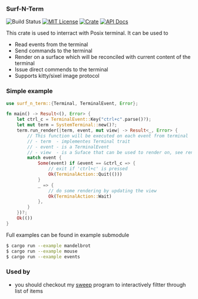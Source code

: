 ### Surf-N-Term
![Build Status](https://github.com/aslpavel/surf-n-term/actions/workflows/rust.yml/badge.svg)
[![MIT License](https://img.shields.io/badge/license-MIT-green.svg)](LICENSE)
[![Crate](https://img.shields.io/crates/v/surf-n-term.svg)](https://crates.io/crates/surf-n-term)
[![API Docs](https://docs.rs/surf_n_term/badge.svg)](https://docs.rs/surf-n-term)

This crate is used to interract with Posix terminal. It can be used to
- Read events from the terminal
- Send commands to the terminal
- Render on a surface which will be reconciled with current content of the terminal
- Issue direct commends to the terminal
- Supports kitty/sixel image protocol

### Simple example
```rust
use surf_n_term::{Terminal, TerminalEvent, Error};

fn main() -> Result<(), Error> {
    let ctrl_c = TerminalEvent::Key("ctrl+c".parse()?);
    let mut term = SystemTerminal::new()?;
    term.run_render(|term, event, mut view| -> Result<_, Error> {
        // This function will be executed on each event from terminal
        // - term  - implementes Terminal trait
        // - event - is a TerminalEvent
        // - view  - is a Suface that can be used to render on, see render module for defails
        match event {
            Some(event) if &event == &ctrl_c => {
                // exit if 'ctrl+c' is pressed
                Ok(TerminalAction::Quit(()))
            }
            _ => {
                // do some rendering by updating the view
                Ok(TerminalAction::Wait)
            },
        }
    })?;
    Ok(())
}
```
Full examples can be found in example submodule
```sh
$ cargo run --example mandelbrot
$ cargo run --example mouse
$ cargo run --example events
```

### Used by
- you should checkout my [sweep](https://github.com/aslpavel/sweep-rs) program to interactively filtter through list of items
